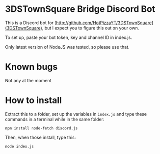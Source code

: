 # 3DSTownSquare Bridge Discord Bot

This is a Discord bot for [http://github.com/HotPizzaYT/3DSTownSquare](3DSTownSquare), but I expect you to figure this out on your own.

To set up, paste your bot token, key and channel ID in index.js.

Only latest version of NodeJS was tested, so please use that.

# Known bugs

Not any at the moment

# How to install

Extract this to a folder, set up the variables in `index.js` and type these commands in a terminal while in the same folder:

`npm install node-fetch discord.js`

Then, when those install, type this:

`node index.js`
